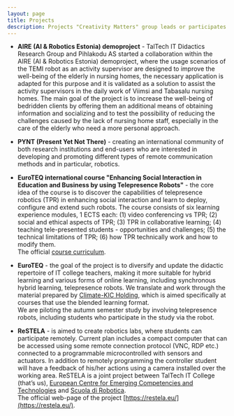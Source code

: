 ```yaml
---
layout: page
title: Projects
description: Projects "Creativity Matters" group leads or participates in
---
```


+ **AIRE (AI & Robotics Estonia) demoproject** - TalTech IT Didactics Research Group and Pihlakodu AS started a collaboration within the AIRE (AI & Robotics Estonia) demoproject, where the usage scenarios of the TEMI robot as an activity supervisor are designed to improve the well-being of the elderly in nursing homes, the necessary application is adapted for this purpose and it is validated as a solution to assist the activity supervisors in the daily work of Viimsi and Tabasalu nursing homes. The main goal of the project is to increase the well-being of bedridden clients by offering them an additional means of obtaining information and socializing and to test the possibility of reducing the challenges caused by the lack of nursing home staff, especially in the care of the elderly who need a more personal approach. 

+ **PYNT (Present Yet Not There)** -  creating an international community of both research institutions and end-users who are interested in developing and promoting different types of remote communication methods and in particular, robotics.

+ **EuroTEQ international course "Enhancing Social Interaction in Education and Business by using Telepresence Robots"** - the core idea of the course is to discover the capabilities of telepresence robotics (TPR) in enhancing social interaction and learn to deploy, configure and extend such robots. The course consists of six learning experience modules, 1 ECTS each: (1) video conferencing vs TPR; (2) social and ethical aspects of TPR; (3) TPR in collaborative learning; (4) teaching tele-presented students - opportunities and challenges; (5) the technical limitations of TPR; (6) how TPR technically work and how to modify them.\
The official [course curriculum](documents/Enhancing-Social-Interaction-in-Education-and-Business-by-using-Telepresence-Robots-ICY0032.pdf).

+ **EuroTEQ** - the goal of the project is to diversify and update the didactic repertoire of IT college teachers, making it more suitable for hybrid learning and various forms of online learning, including synchronous hybrid learning, telepresence robots.  We translate and work through the material prepared by [Climate-KIC Holding](https://www.climate-kic.org/), which is aimed specifically at courses that use the blended learning format.\
We are piloting the autumn semester study by involving telepresence robots, including students who participate in the study via the robot.

+ **ReSTELA** - is aimed to create robotics labs, where students can participate remotely. Current plan includes a compact computer that can be accessed using some remote connection protocol (VNC, RDP etc.) connected to a programmable microcontrolled with sensors and actuators. In addition to remotely programming the controller student will have a feedback of his/her actions using a camera installed over the working area.
ReSTELA is a joint project between TalTech IT College (that’s us), [European Centre for Emerging Competencies and Technologies](https://ecect.eu/) and [Scuola di Robotica](https://www.scuoladirobotica.it/en/home-eng/).\
The official web-page of the project [https://restela.eu/](https://restela.eu/).


<!-- 

***

## Code Blocks

```css
#header h1 { 
  color: #fff;
  margin-bottom: 1.5em; 
}

.author-avatar {
  border-radius: 5px;
  display: block;
  height: 60px;   
  margin-right: 30px;
  width: 60px;
}
```

```javascript
// Simple map
var map;
function initMap() {
  map = new google.maps.Map(document.getElementById('map'), {
    center: {lat: -34.397, lng: 150.644},
    zoom: 8
  });
}
```

```json
{"menu": {
  "id": "file",
  "value": "File",
  "popup": {
    "menuitem": [
      {"value": "New", "onclick": "CreateNewDoc()"},
      {"value": "Open", "onclick": "OpenDoc()"},
      {"value": "Close", "onclick": "CloseDoc()"}
    ]
  }
}}
```

```yml
sass:
  input_file: sass/main.scss.njk
  output_file: assets/css/main.css
  indentWidth: 4
  outputStyle: nested
  precision: 10
```

```
No language indicated, so no syntax highlighting. 
```

Inline `code` has `back-ticks around` it.

## Videos

<iframe src="https://player.vimeo.com/video/153339497?byline=0" width="500" height="281" frameborder="0" webkitallowfullscreen mozallowfullscreen allowfullscreen></iframe>

[Terraforming](https://vimeo.com/153339497) from [Studio Swine](https://vimeo.com/studioswine) on [Vimeo](https://vimeo.com)

## Full Width Image

Images work too! Already know the URL of the image you want to include in your article? Simply paste it in like this to make it show up:

{% include image_full.html imageurl="/images/apple-watch-in-car.jpg" title="Apple" caption="This is the caption" %}

Lorem ipsum dolor sit amet, `consectetuer adipiscing` elit. Morbi commodo, ipsum sed pharetra gravida, orci magna rhoncus neque, id pulvinar odio lorem non turpis. Nullam sit amet enim. Suspendisse id velit vitae ligula volutpat condimentum. Aliquam erat volutpat. Sed quis velit. Nulla facilisi. Nulla libero.

## Regular Image

{% include image_caption.html imageurl="/images/apple-watch-in-car.jpg" title="Apple Super" caption="This is the caption" %}

Lorem ipsum dolor sit amet, `consectetuer adipiscing` elit. Morbi commodo, ipsum sed pharetra gravida, orci magna rhoncus neque, id pulvinar odio lorem non turpis. Nullam sit amet enim. Suspendisse id velit vitae ligula volutpat condimentum. Aliquam erat volutpat. Sed quis velit. Nulla facilisi. Nulla libero. Lorem ipsum dolor sit amet, `consectetuer adipiscing` elit. Morbi commodo, ipsum sed pharetra gravida, orci magna rhoncus neque, id pulvinar odio lorem non turpis. Nullam sit amet enim. Suspendisse id velit vitae ligula volutpat condimentum. Aliquam erat volutpat. Sed quis velit. Nulla facilisi. Nulla libero.

## Lists

Here is an unordered list of items, typically rendered as a bulleted list:

+ Donec non tortor in arcu mollis feugiat
+ Lorem ipsum dolor sit amet, consectetuer adipiscing elit
+ Donec id eros eget quam aliquam gravida
+ Vivamus convallis urna id felis
+ Nulla porta tempus sapien

Here is an ordered list of items, typically rendered as a numbered list:

1. Donec non tortor in arcu mollis feugiat
2. Lorem ipsum dolor sit amet, consectetuer adipiscing elit
3. Donec id eros eget quam aliquam gravida
4. Vivamus convallis urna id felis
5. Nulla porta tempus sapien

### Tables

| Title | Title |
| ------| ----- |
| Text  | Text  |
| Text  | Text  |
| Text  | Text  | -->